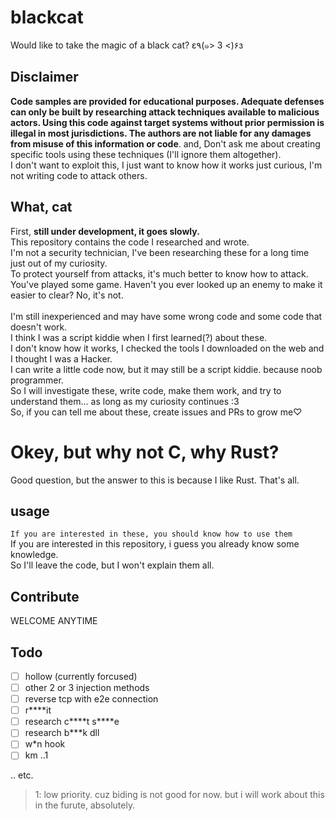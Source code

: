 blackcat
===

Would like to take the magic of a black cat? ε٩(๑> 3 <)۶з

## Disclaimer
**Code samples are provided for educational purposes. Adequate defenses can only be built by researching attack techniques available to malicious actors. Using this code against target systems without prior permission is illegal in most jurisdictions. The authors are not liable for any damages from misuse of this information or code**.
and, Don't ask me about creating specific tools using these techniques (I'll ignore them altogether).</br>
I don't want to exploit this, I just want to know how it works just curious, I'm not writing code to attack others.

## What, cat
First, **still under development, it goes slowly.**</br>
This repository contains the code I researched and wrote.</br>
I'm not a security technician, I've been researching these for a long time just out of my curiosity.</br>
To protect yourself from attacks, it's much better to know how to attack. </br>
You've played some game. Haven't you ever looked up an enemy to make it easier to clear? No, it's not.</br></br>
I'm still inexperienced and may have some wrong code and some code that doesn't work.</br>
I think I was a script kiddie when I first learned(?) about these.</br>
I don't know how it works, I checked the tools I downloaded on the web and I thought I was a Hacker.</br>
I can write a little code now, but it may still be a script kiddie. because noob programmer.</br>
So I will investigate these, write code, make them work, and try to understand them... as long as my curiosity continues :3</br>
So, if you can tell me about these, create issues and PRs to grow me♡

# Okey, but why not **C**, why **Rust**?
Good question, but the answer to this is because I like Rust. That's all.

## usage
`If you are interested in these, you should know how to use them`</br>
If you are interested in this repository, i guess you already know some knowledge.</br>
So I'll leave the code, but I won't explain them all.

## Contribute
WELCOME ANYTIME

## Todo

- [ ] hollow (currently forcused)
- [ ] other 2 or 3 injection methods
- [ ] reverse tcp with e2e connection
- [ ] r\*\*\*\*it
- [ ] research c\*\*\*\*t s\*\*\*\*e
- [ ] research b\*\*\*k dll
- [ ] w*n hook
- [ ] km ..1

.. etc.

> 1: low priority. cuz biding is not good for now. but i will work about this in the furute, absolutely.
